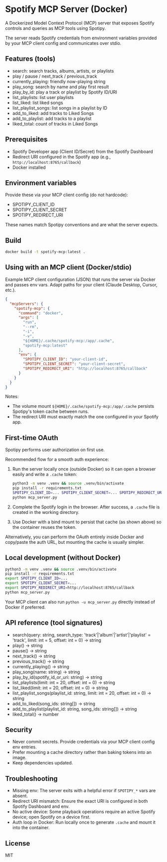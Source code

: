 # Spotify MCP Server (Docker)

A Dockerized Model Context Protocol (MCP) server that exposes Spotify controls and queries as MCP tools using Spotipy.

The server reads Spotify credentials from environment variables provided by your MCP client config and communicates over stdio.

## Features (tools)

- search: search tracks, albums, artists, or playlists
- play / pause / next_track / previous_track
- currently_playing: friendly now-playing string
- play_song: search by name and play first result
- play_by_id: play a track or playlist by Spotify ID/URI
- list_playlists: list user playlists
- list_liked: list liked songs
- list_playlist_songs: list songs in a playlist by ID
- add_to_liked: add tracks to Liked Songs
- add_to_playlist: add tracks to a playlist
- liked_total: count of tracks in Liked Songs

## Prerequisites

- Spotify Developer app (Client ID/Secret) from the Spotify Dashboard
- Redirect URI configured in the Spotify app (e.g., `http://localhost:8765/callback`)
- Docker installed

## Environment variables

Provide these via your MCP client config (do not hardcode):

- SPOTIPY_CLIENT_ID
- SPOTIPY_CLIENT_SECRET
- SPOTIPY_REDIRECT_URI

These names match Spotipy conventions and are what the server expects.

## Build

```bash
docker build -t spotify-mcp:latest .
```

## Using with an MCP client (Docker/stdio)

Example MCP client configuration (JSON) that runs the server via Docker and passes env vars. Adapt paths for your client (Claude Desktop, Cursor, etc.).

```json
{
  "mcpServers": {
    "spotify-mcp": {
      "command": "docker",
      "args": [
        "run",
        "--rm",
        "-i",
        "-v",
        "${HOME}/.cache/spotify-mcp:/app/.cache",
        "spotify-mcp:latest"
      ],
      "env": {
        "SPOTIPY_CLIENT_ID": "your-client-id",
        "SPOTIPY_CLIENT_SECRET": "your-client-secret",
        "SPOTIPY_REDIRECT_URI": "http://localhost:8765/callback"
      }
    }
  }
}
```

Notes:

- The volume mount `${HOME}/.cache/spotify-mcp:/app/.cache` persists Spotipy's token cache between runs.
- The redirect URI must exactly match the one configured in your Spotify app.

## First-time OAuth

Spotipy performs user authorization on first use.

Recommended flow for a smooth auth experience:

1. Run the server locally once (outside Docker) so it can open a browser easily and write a `.cache` token:

   ```bash
   python3 -m venv .venv && source .venv/bin/activate
   pip install -r requirements.txt
   SPOTIPY_CLIENT_ID=... SPOTIPY_CLIENT_SECRET=... SPOTIPY_REDIRECT_URI=http://localhost:8765/callback \
   python mcp_server.py
   ```

2. Complete the Spotify login in the browser. After success, a `.cache` file is created in the working directory.
3. Use Docker with a bind mount to persist that cache (as shown above) so the container reuses the token.

Alternatively, you can perform the OAuth entirely inside Docker and copy/paste the auth URL, but mounting the cache is usually simpler.

## Local development (without Docker)

```bash
python3 -m venv .venv && source .venv/bin/activate
pip install -r requirements.txt
export SPOTIPY_CLIENT_ID=...
export SPOTIPY_CLIENT_SECRET=...
export SPOTIPY_REDIRECT_URI=http://localhost:8765/callback
python mcp_server.py
```

Your MCP client can also run `python -u mcp_server.py` directly instead of Docker if preferred.

## API reference (tool signatures)

- search(query: string, search_type: 'track'|'album'|'artist'|'playlist' = 'track', limit: int = 5, offset: int = 0) -> string
- play() -> string
- pause() -> string
- next_track() -> string
- previous_track() -> string
- currently_playing() -> string
- play_song(name: string) -> string
- play_by_id(spotify_id_or_uri: string) -> string
- list_playlists(limit: int = 20, offset: int = 0) -> string
- list_liked(limit: int = 20, offset: int = 0) -> string
- list_playlist_songs(playlist_id: string, limit: int = 20, offset: int = 0) -> string
- add_to_liked(song_ids: string[]) -> string
- add_to_playlist(playlist_id: string, song_ids: string[]) -> string
- liked_total() -> number

## Security

- Never commit secrets. Provide credentials via your MCP client config env entries.
- Prefer mounting a cache directory rather than baking tokens into an image.
- Keep dependencies updated.

## Troubleshooting

- Missing env: The server exits with a helpful error if `SPOTIPY_*` vars are absent.
- Redirect URI mismatch: Ensure the exact URI is configured in both Spotify Dashboard and env.
- No active device: Some playback operations require an active Spotify device; open Spotify on a device first.
- Auth loop in Docker: Run locally once to generate `.cache` and mount it into the container.

## License

MIT
